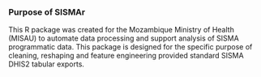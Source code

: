 ### Purpose of SISMAr

This R package was created for the Mozambique Ministry of Health (MISAU)
to automate data processing and support analysis of SISMA programmatic
data. This package is designed for the specific purpose of cleaning,
reshaping and feature engineering provided standard SISMA DHIS2 tabular
exports.
